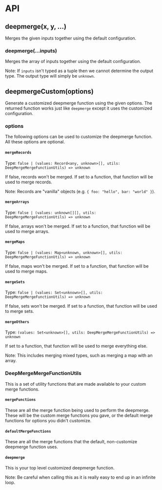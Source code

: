 # API

## deepmerge(x, y, ...)

Merges the given inputs together using the default configuration.

### deepmerge(...inputs)

Merges the array of inputs together using the default configuration.

Note: If `inputs` isn't typed as a tuple then we cannot determine the output type. The output type will simply be `unknown`.

## deepmergeCustom(options)

Generate a customized deepmerge function using the given options. The returned function works just like `deepmerge` except it uses the customized configuration.

### options

The following options can be used to customize the deepmerge function.\
All these options are optional.

#### `mergeRecords`

Type: `false | (values: Record<any, unknown>[], utils: DeepMergeMergeFunctionUtils) => unknown`

If false, records won't be merged. If set to a function, that function will be used to merge records.

Note: Records are "vanilla" objects (e.g. `{ foo: "hello", bar: "world" }`).

#### `mergeArrays`

Type: `false | (values: unknown[][], utils: DeepMergeMergeFunctionUtils) => unknown`

If false, arrays won't be merged. If set to a function, that function will be used to merge arrays.

#### `mergeMaps`

Type: `false | (values: Map<unknown, unknown>[], utils: DeepMergeMergeFunctionUtils) => unknown`

If false, maps won't be merged. If set to a function, that function will be used to merge maps.

#### `mergeSets`

Type: `false | (values: Set<unknown>[], utils: DeepMergeMergeFunctionUtils) => unknown`

If false, sets won't be merged. If set to a function, that function will be used to merge sets.

#### `mergeOthers`

Type: `(values: Set<unknown>[], utils: DeepMergeMergeFunctionUtils) => unknown`

If set to a function, that function will be used to merge everything else.

Note: This includes merging mixed types, such as merging a map with an array.

### DeepMergeMergeFunctionUtils

This is a set of utility functions that are made available to your custom merge functions.

#### `mergeFunctions`

These are all the merge function being used to perform the deepmerge.\
These will be the custom merge functions you gave, or the default merge functions for options you didn't customize.

#### `defaultMergeFunctions`

These are all the merge functions that the default, non-customize deepmerge function uses.

#### `deepmerge`

This is your top level customized deepmerge function.

Note: Be careful when calling this as it is really easy to end up in an infinite loop.
